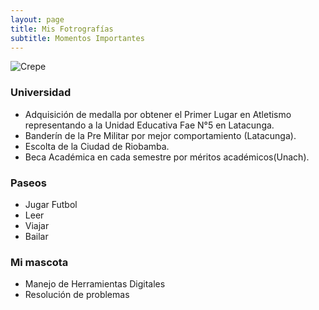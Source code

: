 ```yaml
---
layout: page
title: Mis Fotrografías 
subtitle: Momentos Importantes  
---
```

![Crepe](https://drive.google.com/file/d/1I6vL02QduKjW0cRoGGSei33PjoA3pQEB/view?usp=sharing)
### Universidad
<ul>
<li> Adquisición de medalla por obtener el Primer Lugar en Atletismo representando a la Unidad Educativa Fae N°5 en Latacunga.</li>
<li>Banderín de la Pre Militar por mejor comportamiento (Latacunga).</li>
<li>Escolta de la Ciudad de Riobamba.</li>
<li>Beca Académica en cada semestre por méritos académicos(Unach).</li>
</ul>

### Paseos
<ul>
<li>Jugar Futbol </li>
<li>Leer</li>
<li>Viajar</li>
<li>Bailar</li>
</ul>

### Mi mascota
<ul>
<li>Manejo de Herramientas Digitales</li>
<li>Resolución de problemas</li>
</ul>



